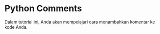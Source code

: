 # Python Comments

Dalam tutorial ini, Anda akan mempelajari cara menambahkan komentar ke kode Anda.